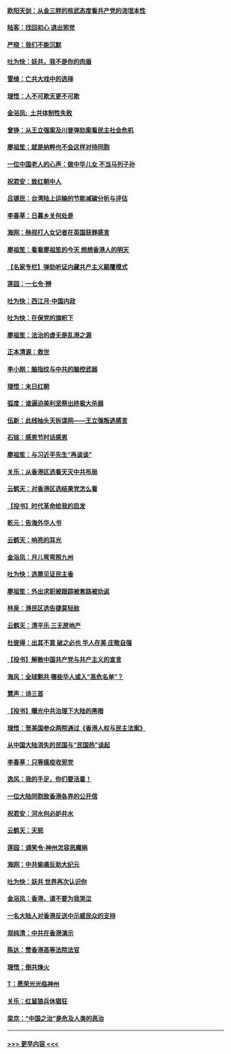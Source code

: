 #### [欧阳天剑：从金三胖的核武态度看共产党的流氓本性](../pages/nsc993/n11702238.md?t=12060011) 
#### [陆客：找回初心 退出邪党](../pages/nsc993/n11702213.md?t=12060011) 
#### [严晓：我们不能沉默](../pages/nsc993/n11702110.md?t=12060011) 
#### [吐为快：妖共，我不是你的肉盾](../pages/nsc993/n11701366.md?t=12060011) 
#### [雪绮：亡共大戏中的选择](../pages/nsc993/n11699922.md?t=12060011) 
#### [理悟：人不可欺天更不可欺](../pages/nsc993/n11699657.md?t=12060011) 
#### [金浴凤:  土共体制性失败](../pages/nsc993/n11699361.md?t=12060011) 
#### [曾铮：从王立强案及川普弹劾案看民主社会危机](../pages/nsc993/n11699318.md?t=12060011) 
#### [廖祖笙：就是纳粹也不会这样对待同胞](../pages/nsc993/n11697658.md?t=12060011) 
#### [一位中国老人的心声：做中华儿女 不当马列子孙](../pages/nsc993/n11697525.md?t=12060011) 
#### [祝君安：致红朝中人](../pages/nsc993/n11697518.md?t=12060011) 
#### [吕锡民：台湾陆上运输的节能减碳分析与评估](../pages/nsc993/n11694983.md?t=12060011) 
#### [李春草：日暮乡关何处是](../pages/nsc993/n11694805.md?t=12060011) 
#### [海网：殃视打人女记者在英国获罪感言](../pages/nsc993/n11693832.md?t=12060011) 
#### [廖祖笙：看看廖祖笙的今天 想想香港人的明天](../pages/nsc993/n11693707.md?t=12060011) 
#### [【名家专栏】弹劾听证内藏共产主义颠覆模式](../pages/nsc993/n11693563.md?t=12060011) 
#### [莲园：一七令‧辨](../pages/nsc993/n11692558.md?t=12060011) 
#### [吐为快：西江月·中国内政](../pages/nsc993/n11692071.md?t=12060011) 
#### [吐为快：在保党的旗帜下](../pages/nsc993/n11691188.md?t=12060011) 
#### [廖祖笙：法治的虚无是乱港之源](../pages/nsc993/n11690605.md?t=12060011) 
#### [正本清源：救世](../pages/nsc993/n11689134.md?t=12060011) 
#### [李小刚：脑指纹与中共的脑控武器](../pages/nsc993/n11688900.md?t=12060011) 
#### [理悟：末日红朝](../pages/nsc993/n11688829.md?t=12060011) 
#### [弧度：谁逼迫美利坚祭出终极大杀器](../pages/nsc993/n11688735.md?t=12060011) 
#### [伍新：此线抽头天拆谍网——王立强叛逃感言](../pages/nsc993/n11687981.md?t=12060011) 
#### [石铭：感恩节时话感恩](../pages/nsc993/n11687568.md?t=12060011) 
#### [廖祖笙：与习近平先生“再谈谈”](../pages/nsc993/n11687005.md?t=12060011) 
#### [关乐：从香港区选看天灭中共布局](../pages/nsc993/n11686647.md?t=12060011) 
#### [云鹤天：对香港区选结果党怎么看](../pages/nsc993/n11686216.md?t=12060011) 
#### [【投书】时代革命给我的启发](../pages/nsc993/n11684287.md?t=12060011) 
#### [乾元：告海外华人书](../pages/nsc993/n11684044.md?t=12060011) 
#### [云鹤天：响亮的耳光](../pages/nsc993/n11684254.md?t=12060011) 
#### [金浴凤：月儿弯弯照九州](../pages/nsc993/n11684231.md?t=12060011) 
#### [吐为快：选票见证民主香](../pages/nsc993/n11684206.md?t=12060011) 
#### [廖祖笙：外出求职被跟踪被套路被劝返](../pages/nsc993/n11683874.md?t=12060011) 
#### [林泉：港民区选告捷莫轻敌](../pages/nsc993/n11683930.md?t=12060011) 
#### [云鹤天：清平乐 三无房地产](../pages/nsc993/n11681521.md?t=12060011) 
#### [杜彼得：出其不意 破之必也 华人在美 庄敬自强](../pages/nsc993/n11679554.md?t=12060011) 
#### [【投书】解散中国共产党与共产主义的宣言](../pages/nsc993/n11679177.md?t=12060011) 
#### [海风：全球剿共 哪些华人或入“高危名单”？](../pages/nsc993/n11678617.md?t=12060011) 
#### [慧声：诗三首](../pages/nsc993/n11678848.md?t=12060011) 
#### [【投书】曝光中共治理下大陆的黑暗](../pages/nsc993/n11678674.md?t=12060011) 
#### [理悟：贺美国参众两院通过《香港人权与民主法案》](../pages/nsc993/n11678104.md?t=12060011) 
#### [从中国大陆消失的民国与“民国热”谈起](../pages/nsc993/n11678075.md?t=12060011) 
#### [李春草：只等瘟疫收邪党](../pages/nsc993/n11677308.md?t=12060011) 
#### [逸风：我的手足，你们要活着！](../pages/nsc993/n11676352.md?t=12060011) 
#### [一位大陆同胞致香港各界的公开信](../pages/nsc993/n11675761.md?t=12060011) 
#### [祝君安：河水何必妒井水](../pages/nsc993/n11675746.md?t=12060011) 
#### [云鹤天：天怒](../pages/nsc993/n11675718.md?t=12060011) 
#### [莲园：调笑令‧神州怎容恶魔祸](../pages/nsc993/n11675648.md?t=12060011) 
#### [海网：中共偷袭反助大纪元](../pages/nsc993/n11673515.md?t=12060011) 
#### [吐为快：妖共 世界再次认识你](../pages/nsc993/n11673506.md?t=12060011) 
#### [金浴凤：香港，请不要为我哭泣](../pages/nsc993/n11673248.md?t=12060011) 
#### [一名大陆人对香港反送中示威民众的支持](../pages/nsc993/n11672615.md?t=12060011) 
#### [郑纯清：中共在香港演示](../pages/nsc993/n11670539.md?t=12060011) 
#### [陈达：赞香港高等法院法官](../pages/nsc993/n11669542.md?t=12060011) 
#### [理悟：倒共烽火](../pages/nsc993/n11668844.md?t=12060011) 
#### [T：愿荣光光临神州](../pages/nsc993/n11668421.md?t=12060011) 
#### [关乐：红鼠狼兵休猖狂](../pages/nsc993/n11668378.md?t=12060011) 
#### [梁京：“中国之治”是危及人类的恶治](../pages/nsc993/n11668328.md?t=12060011) 

----
#### [ >>> 更早内容 <<< ](../indexes/nsc993-earlier.md)
